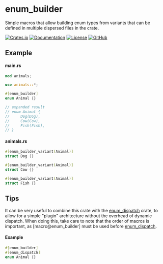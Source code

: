 # enum_builder
Simple macros that allow building enum types from variants that can be defined in multiple dispersed files in the crate.

[![Crates.io](https://img.shields.io/crates/v/enum_builder)](https://crates.io/crates/enum_builder)
[![Documentation](https://img.shields.io/docsrs/enum_builder)](https://docs.rs/enum_builder/latest/enum_builder/)
[![License](https://img.shields.io/github/license/garfunkel/enum_builder)](https://github.com/garfunkel/enum_builder/blob/master/LICENSE)
[![GitHub](https://img.shields.io/github/stars/garfunkel/enum_builder)](https://github.com/garfunkel/enum_builder)

## Example
#### main.rs
```rust
mod animals;

use animals::*;

#[enum_builder]
enum Animal {}

// expanded result
// enum Animal {
//     Dog(Dog),
//     Cow(Cow),
//     Fish(Fish),
// }
```

#### animals.rs
```rust
#[enum_builder_variant(Animal)]
struct Dog {}

#[enum_builder_variant(Animal)]
struct Cow {}

#[enum_builder_variant(Animal)]
struct Fish {}
```

## Tips
It can be very useful to combine this crate with the
[enum_dispatch](https://docs.rs/enum_dispatch/latest/enum_dispatch) crate, to allow for a simple
"plugin" architecture without the overhead of dynamic dispatch. When doing this, take care to note
that the order of macros is important, as [macro@enum_builder] must be used before
[enum_dispatch](https://docs.rs/enum_dispatch/latest/enum_dispatch/attr.enum_dispatch.html).

#### Example
```rust
#[enum_builder]
#[enum_dispatch]
enum Animal {}
```
